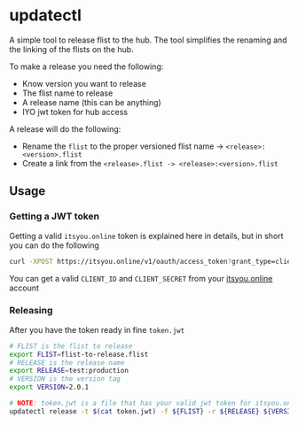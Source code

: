 # updatectl

A simple tool to release flist to the hub. The tool simplifies the renaming and the linking of the flists on the hub.

To make a release you need the following:
- Know version you want to release
- The flist name to release
- A release name (this can be anything)
- IYO jwt token for hub access

A release will do the following:
- Rename the `flist` to the proper versioned flist name -> `<release>:<version>.flist`
- Create a link from the `<release>.flist -> <release>:<version>.flist`

## Usage
### Getting a JWT token
Getting a valid `itsyou.online` token is explained here in details, but in short you can do the following

```bash
curl -XPOST https://itsyou.online/v1/oauth/access_token?grant_type=client_credentials&client_id=${CLIENT_ID}&client_secret=${CLIENT_SECRET}&response_type=id_token > token.jwt
```

You can get a valid `CLIENT_ID` and `CLIENT_SECRET` from your [itsyou.online](https://itsyou.online/) account

### Releasing
After you have the token ready in fine `token.jwt`

```bash
# FLIST is the flist to release
export FLIST=flist-to-release.flist
# RELEASE is the release name
export RELEASE=test:production
# VERSION is the version tag
export VERSION=2.0.1

# NOTE: token.jwt is a file that has your valid jwt token for itsyou.online
updatectl release -t $(cat token.jwt) -f ${FLIST} -r ${RELEASE} ${VERSION}
```
